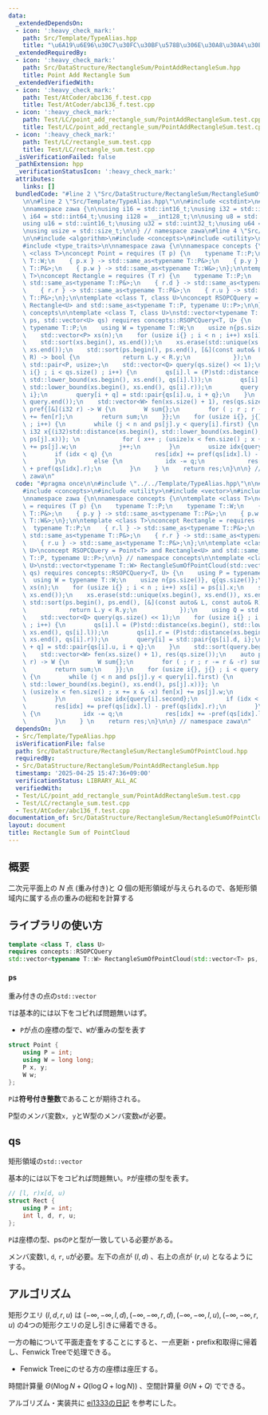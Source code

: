 ```yaml
---
data:
  _extendedDependsOn:
  - icon: ':heavy_check_mark:'
    path: Src/Template/TypeAlias.hpp
    title: "\u6A19\u6E96\u30C7\u30FC\u30BF\u578B\u306E\u30A8\u30A4\u30EA\u30A2\u30B9"
  _extendedRequiredBy:
  - icon: ':heavy_check_mark:'
    path: Src/DataStructure/RectangleSum/PointAddRectangleSum.hpp
    title: Point Add Rectangle Sum
  _extendedVerifiedWith:
  - icon: ':heavy_check_mark:'
    path: Test/AtCoder/abc136_f.test.cpp
    title: Test/AtCoder/abc136_f.test.cpp
  - icon: ':heavy_check_mark:'
    path: Test/LC/point_add_rectangle_sum/PointAddRectangleSum.test.cpp
    title: Test/LC/point_add_rectangle_sum/PointAddRectangleSum.test.cpp
  - icon: ':heavy_check_mark:'
    path: Test/LC/rectangle_sum.test.cpp
    title: Test/LC/rectangle_sum.test.cpp
  _isVerificationFailed: false
  _pathExtension: hpp
  _verificationStatusIcon: ':heavy_check_mark:'
  attributes:
    links: []
  bundledCode: "#line 2 \"Src/DataStructure/RectangleSum/RectangleSumOfPointCloud.hpp\"\
    \n\n#line 2 \"Src/Template/TypeAlias.hpp\"\n\n#include <cstdint>\n#include <cstddef>\n\
    \nnamespace zawa {\n\nusing i16 = std::int16_t;\nusing i32 = std::int32_t;\nusing\
    \ i64 = std::int64_t;\nusing i128 = __int128_t;\n\nusing u8 = std::uint8_t;\n\
    using u16 = std::uint16_t;\nusing u32 = std::uint32_t;\nusing u64 = std::uint64_t;\n\
    \nusing usize = std::size_t;\n\n} // namespace zawa\n#line 4 \"Src/DataStructure/RectangleSum/RectangleSumOfPointCloud.hpp\"\
    \n\n#include <algorithm>\n#include <concepts>\n#include <utility>\n#include <vector>\n\
    #include <type_traits>\n\nnamespace zawa {\n\nnamespace concepts {\n\ntemplate\
    \ <class T>\nconcept Point = requires (T p) {\n    typename T::P;\n    typename\
    \ T::W;\n    { p.x } -> std::same_as<typename T::P&>;\n    { p.y } -> std::same_as<typename\
    \ T::P&>;\n    { p.w } -> std::same_as<typename T::W&>;\n};\n\ntemplate <class\
    \ T>\nconcept Rectangle = requires (T r) {\n    typename T::P;\n    { r.l } ->\
    \ std::same_as<typename T::P&>;\n    { r.d } -> std::same_as<typename T::P&>;\n\
    \    { r.r } -> std::same_as<typename T::P&>;\n    { r.u } -> std::same_as<typename\
    \ T::P&>;\n};\n\ntemplate <class T, class U>\nconcept RSOPCQuery = Point<T> and\
    \ Rectangle<U> and std::same_as<typename T::P, typename U::P>;\n\n} // namespace\
    \ concepts\n\ntemplate <class T, class U>\nstd::vector<typename T::W> RectangleSumOfPointCloud(std::vector<T>\
    \ ps, std::vector<U> qs) requires concepts::RSOPCQuery<T, U> {\n    using P =\
    \ typename T::P;\n    using W = typename T::W;\n    usize n{ps.size()}, q{qs.size()};\n\
    \    std::vector<P> xs(n);\n    for (usize i{} ; i < n ; i++) xs[i] = ps[i].x;\n\
    \    std::sort(xs.begin(), xs.end());\n    xs.erase(std::unique(xs.begin(), xs.end()),\
    \ xs.end());\n    std::sort(ps.begin(), ps.end(), [&](const auto& L, const auto&\
    \ R) -> bool {\n            return L.y < R.y;\n            });\n    using Q =\
    \ std::pair<P, usize>;\n    std::vector<Q> query(qs.size() << 1);\n    for (usize\
    \ i{} ; i < qs.size() ; i++) {\n        qs[i].l = (P)std::distance(xs.begin(),\
    \ std::lower_bound(xs.begin(), xs.end(), qs[i].l));\n        qs[i].r = (P)std::distance(xs.begin(),\
    \ std::lower_bound(xs.begin(), xs.end(), qs[i].r));\n        query[i] = std::pair{qs[i].d,\
    \ i};\n        query[i + q] = std::pair{qs[i].u, i + q};\n    }\n    std::sort(query.begin(),\
    \ query.end());\n    std::vector<W> fen(xs.size() + 1), res(qs.size());\n    auto\
    \ pref{[&](i32 r) -> W {\n        W sum{};\n        for ( ; r ; r -= r & -r) sum\
    \ += fen[r];\n        return sum;\n    }};\n    for (usize i{}, j{} ; i < query.size()\
    \ ; i++) {\n        while (j < n and ps[j].y < query[i].first) {\n           \
    \ i32 x{(i32)std::distance(xs.begin(), std::lower_bound(xs.begin(), xs.end(),\
    \ ps[j].x))}; \n            for ( x++ ; (usize)x < fen.size() ; x += x & -x) fen[x]\
    \ += ps[j].w;\n            j++;\n        }\n        usize idx{query[i].second};\n\
    \        if (idx < q) {\n            res[idx] += pref(qs[idx].l) - pref(qs[idx].r);\n\
    \        }\n        else {\n            idx -= q;\n            res[idx] += -pref(qs[idx].l)\
    \ + pref(qs[idx].r);\n        }\n    } \n    return res;\n}\n\n} // namespace\
    \ zawa\n"
  code: "#pragma once\n\n#include \"../../Template/TypeAlias.hpp\"\n\n#include <algorithm>\n\
    #include <concepts>\n#include <utility>\n#include <vector>\n#include <type_traits>\n\
    \nnamespace zawa {\n\nnamespace concepts {\n\ntemplate <class T>\nconcept Point\
    \ = requires (T p) {\n    typename T::P;\n    typename T::W;\n    { p.x } -> std::same_as<typename\
    \ T::P&>;\n    { p.y } -> std::same_as<typename T::P&>;\n    { p.w } -> std::same_as<typename\
    \ T::W&>;\n};\n\ntemplate <class T>\nconcept Rectangle = requires (T r) {\n  \
    \  typename T::P;\n    { r.l } -> std::same_as<typename T::P&>;\n    { r.d } ->\
    \ std::same_as<typename T::P&>;\n    { r.r } -> std::same_as<typename T::P&>;\n\
    \    { r.u } -> std::same_as<typename T::P&>;\n};\n\ntemplate <class T, class\
    \ U>\nconcept RSOPCQuery = Point<T> and Rectangle<U> and std::same_as<typename\
    \ T::P, typename U::P>;\n\n} // namespace concepts\n\ntemplate <class T, class\
    \ U>\nstd::vector<typename T::W> RectangleSumOfPointCloud(std::vector<T> ps, std::vector<U>\
    \ qs) requires concepts::RSOPCQuery<T, U> {\n    using P = typename T::P;\n  \
    \  using W = typename T::W;\n    usize n{ps.size()}, q{qs.size()};\n    std::vector<P>\
    \ xs(n);\n    for (usize i{} ; i < n ; i++) xs[i] = ps[i].x;\n    std::sort(xs.begin(),\
    \ xs.end());\n    xs.erase(std::unique(xs.begin(), xs.end()), xs.end());\n   \
    \ std::sort(ps.begin(), ps.end(), [&](const auto& L, const auto& R) -> bool {\n\
    \            return L.y < R.y;\n            });\n    using Q = std::pair<P, usize>;\n\
    \    std::vector<Q> query(qs.size() << 1);\n    for (usize i{} ; i < qs.size()\
    \ ; i++) {\n        qs[i].l = (P)std::distance(xs.begin(), std::lower_bound(xs.begin(),\
    \ xs.end(), qs[i].l));\n        qs[i].r = (P)std::distance(xs.begin(), std::lower_bound(xs.begin(),\
    \ xs.end(), qs[i].r));\n        query[i] = std::pair{qs[i].d, i};\n        query[i\
    \ + q] = std::pair{qs[i].u, i + q};\n    }\n    std::sort(query.begin(), query.end());\n\
    \    std::vector<W> fen(xs.size() + 1), res(qs.size());\n    auto pref{[&](i32\
    \ r) -> W {\n        W sum{};\n        for ( ; r ; r -= r & -r) sum += fen[r];\n\
    \        return sum;\n    }};\n    for (usize i{}, j{} ; i < query.size() ; i++)\
    \ {\n        while (j < n and ps[j].y < query[i].first) {\n            i32 x{(i32)std::distance(xs.begin(),\
    \ std::lower_bound(xs.begin(), xs.end(), ps[j].x))}; \n            for ( x++ ;\
    \ (usize)x < fen.size() ; x += x & -x) fen[x] += ps[j].w;\n            j++;\n\
    \        }\n        usize idx{query[i].second};\n        if (idx < q) {\n    \
    \        res[idx] += pref(qs[idx].l) - pref(qs[idx].r);\n        }\n        else\
    \ {\n            idx -= q;\n            res[idx] += -pref(qs[idx].l) + pref(qs[idx].r);\n\
    \        }\n    } \n    return res;\n}\n\n} // namespace zawa\n"
  dependsOn:
  - Src/Template/TypeAlias.hpp
  isVerificationFile: false
  path: Src/DataStructure/RectangleSum/RectangleSumOfPointCloud.hpp
  requiredBy:
  - Src/DataStructure/RectangleSum/PointAddRectangleSum.hpp
  timestamp: '2025-04-25 15:47:36+09:00'
  verificationStatus: LIBRARY_ALL_AC
  verifiedWith:
  - Test/LC/point_add_rectangle_sum/PointAddRectangleSum.test.cpp
  - Test/LC/rectangle_sum.test.cpp
  - Test/AtCoder/abc136_f.test.cpp
documentation_of: Src/DataStructure/RectangleSum/RectangleSumOfPointCloud.hpp
layout: document
title: Rectangle Sum of PointCloud
---
```


## 概要

二次元平面上の $N$ 点 (重み付き)と $Q$ 個の矩形領域が与えられるので、各矩形領域内に属する点の重みの総和を計算する

## ライブラリの使い方

```cpp
template <class T, class U>
requires concepts::RSOPCQuery
std::vector<typename T::W> RectangleSumOfPointCloud(std::vector<T> ps, std::vector<U> qs) {
```

#### ps

重み付きの点の`std::vector`

`T`は基本的には以下をコピれば問題無いはず。

- `P`が点の座標の型で、`W`が重みの型を表す

```cpp
struct Point {
    using P = int; 
    using W = long long;
    P x, y;
    W w;
};
```

`P`は**符号付き整数**であることが期待される。

P型のメンバ変数`x, y`とW型のメンバ変数`w`が必要。

## qs

矩形領域の`std::vector`

基本的には以下をコピれば問題無い。`P`が座標の型を表す。

```cpp
// [l, r)x[d, u)
struct Rect {
    using P = int;
    int l, d, r, u;
};
```

`P`は座標の型、psの`P`と型が一致している必要がある。

メンバ変数`l`, `d`, `r`, `u`が必要。左下の点が $(l, d)$ 、右上の点が $(r, u)$ となるようにする。

## アルゴリズム

矩形クエリ $(l, d, r, u)$ は $(-\infty, -\infty, l, d), (-\infty, -\infty, r, d), (-\infty, -\infty, l, u), (-\infty, -\infty, r, u)$ の4つの矩形クエリの足し引きに帰着できる。

一方の軸について平面走査をすることにすると、一点更新・prefix和取得に帰着し、Fenwick Treeで処理できる。

- Fenwick Treeにのせる方の座標は座圧する。

時間計算量 $\Theta (N\log N + Q(\log Q + \log N))$ 、空間計算量 $\Theta (N + Q)$ でできる。

アルゴリズム・実装共に [ei1333の日記](https://ei1333.hateblo.jp/entry/2022/06/10/022355) を参考にした。
